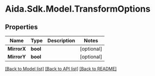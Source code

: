 # Aida.Sdk.Model.TransformOptions

## Properties

Name | Type | Description | Notes
------------ | ------------- | ------------- | -------------
**MirrorX** | **bool** |  | [optional] 
**MirrorY** | **bool** |  | [optional] 

[[Back to Model list]](../README.md#documentation-for-models) [[Back to API list]](../README.md#documentation-for-api-endpoints) [[Back to README]](../README.md)

